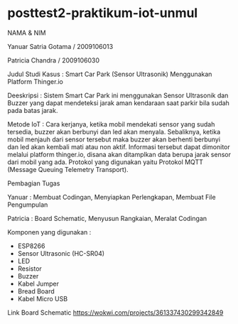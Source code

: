 # posttest2-praktikum-iot-unmul

NAMA & NIM

Yanuar Satria Gotama / 2009106013

Patricia Chandra / 2009106030

Judul Studi Kasus :
Smart Car Park (Sensor Ultrasonik) Menggunakan Platform Thinger.io

Deeskripsi :
Sistem Smart Car Park ini menggunakan Sensor Ultrasonik dan Buzzer yang dapat 
mendeteksi jarak aman kendaraan saat parkir bila sudah pada batas jarak.

Metode IoT :
   Cara kerjanya, ketika mobil mendekati sensor yang sudah tersedia, buzzer akan berbunyi dan led akan menyala. Sebaliknya, ketika
mobil menjauh dari sensor tersebut maka buzzer akan berhenti berbunyi dan led akan kembali mati atau non aktif.
  Informasi tersebut dapat dimonitor melalui platform thinger.io, disana akan ditamplkan data berupa jarak sensor dari
mobil yang ada. Protokol yang digunakan yaitu Protokol MQTT (Message Queuing Telemetry Transport).


Pembagian Tugas

Yanuar : Membuat Codingan, Menyiapkan Perlengkapan, Membuat File Pengumpulan

Patricia : Board Schematic, Menyusun Rangkaian, Meralat Codingan

Komponen yang digunakan :
- ESP8266
- Sensor Ultrasonic (HC-SR04)
- LED
- Resistor
- Buzzer
- Kabel Jumper
- Bread Board
- Kabel Micro USB

Link Board Schematic
https://wokwi.com/projects/361337430299342849
